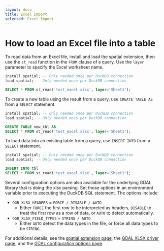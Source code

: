 ```yaml
---
layout: docu
title: Excel Import
selected: Excel Import
---
```


# How to load an Excel file into a table

To read data from an Excel file, install and load the spatial extension, then use the `st_read` function in the `FROM` clause of a query. 
Use the `layer` parameter to specify the Excel worksheet name.

```sql
install spatial; -- Only needed once per DuckDB connection
load spatial; -- Only needed once per DuckDB connection

SELECT * FROM st_read('test_excel.xlsx', layer='Sheet1');
```

To create a new table using the result from a query, use `CREATE TABLE AS` from a `SELECT` statement.

```sql
install spatial; -- Only needed once per DuckDB connection
load spatial; -- Only needed once per DuckDB connection

CREATE TABLE new_tbl AS 
SELECT * FROM st_read('test_excel.xlsx', layer='Sheet1');
```
To load data into an existing table from a query, use `INSERT INTO` from a `SELECT` statement.

```sql
install spatial; -- Only needed once per DuckDB connection
load spatial; -- Only needed once per DuckDB connection

INSERT INTO tbl
SELECT * FROM st_read('test_excel.xlsx', layer='Sheet1');
```

Several configuration options are also available for the underlying GDAL library that is doing the xlsx parsing. 
Set those options in an environment variable prior to executing the DuckDB SQL statement.
The options include:
* `OGR_XLSX_HEADERS` = `FORCE / DISABLE / AUTO`
    * Either `FORCE` the first row to be interpreted as headers, `DISABLE` to treat the first row as a row of data, or `AUTO` to detect automatically.
* `OGR_XLSX_FIELD_TYPES` = `STRING / AUTO`
    * Either `AUTO` detect the data types in the file, or force all data types to be `STRING`.


For additional details, see the [spatial extension page](../../extensions/spatial), the [GDAL XLSX driver page](https://gdal.org/drivers/vector/xlsx.html), and the [GDAL configuration options page](https://gdal.org/user/configoptions.html#configoptions).
